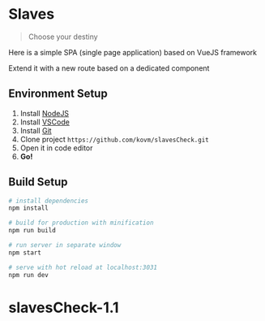 # Slaves

> Choose your destiny

Here is a simple SPA (single page application) based on VueJS framework

Extend it with a new route based on a dedicated component

## Environment Setup

1. Install [NodeJS](https://nodejs.org/en/download/)
2. Install [VSCode](https://code.visualstudio.com/)
3. Install [Git](https://git-scm.com/downloads)
4. Clone project ```https://github.com/kovm/slavesCheck.git```
5. Open it in code editor
6. **Go!**

## Build Setup

``` bash
# install dependencies
npm install

# build for production with minification
npm run build

# run server in separate window
npm start

# serve with hot reload at localhost:3031
npm run dev
```
# slavesCheck-1.1
